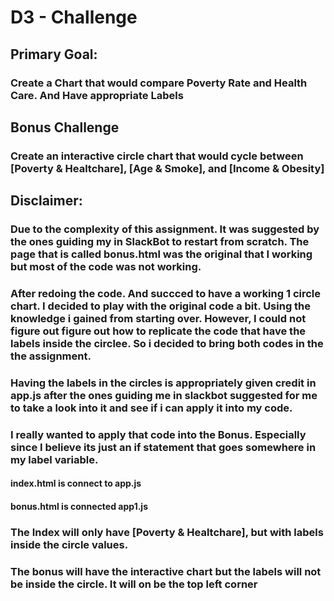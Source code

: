 # D3 - Challenge



## Primary Goal: 
### Create a Chart that would compare Poverty Rate and Health Care. And Have appropriate Labels

## Bonus Challenge
### Create an interactive circle chart that would cycle between [Poverty & Healtchare], [Age & Smoke], and [Income & Obesity] 

## Disclaimer: 
### Due to the complexity of this assignment. It was suggested by the ones guiding my in SlackBot to restart from scratch. The page that is called bonus.html was the original that I working but most of the code was not working.

### After redoing the code. And succced to have a working 1 circle chart. I decided to play with the original code a bit. Using the knowledge i gained from starting over. However, I could not figure out figure out how to replicate the code that have the labels inside the circlee. So i decided to bring both codes in the the assignment.
### Having the labels in the circles is appropriately given credit in app.js after the ones guiding me in slackbot suggested for me to take a look into it and see if i can apply it into my code.
### I really wanted to apply that code into the Bonus. Especially since I believe its just an if statement that goes somewhere in my label variable. 

#### index.html is connect to app.js
#### bonus.html is connected app1.js

### The Index will only have [Poverty & Healtchare], but with labels inside the circle values.
### The bonus will have the interactive chart but the labels will not be inside the circle. It will on be the top left corner

